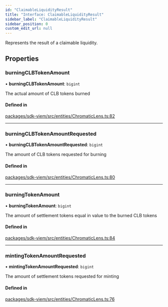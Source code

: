 ```yaml
---
id: "ClaimableLiquidityResult"
title: "Interface: ClaimableLiquidityResult"
sidebar_label: "ClaimableLiquidityResult"
sidebar_position: 0
custom_edit_url: null
---
```


Represents the result of a claimable liquidity.

## Properties

### burningCLBTokenAmount

• **burningCLBTokenAmount**: `bigint`

The actual amount of CLB tokens burned

#### Defined in

[packages/sdk-viem/src/entities/ChromaticLens.ts:82](https://github.com/chromatic-protocol/sdk/blob/78ec907/packages/sdk-viem/src/entities/ChromaticLens.ts#L82)

___

### burningCLBTokenAmountRequested

• **burningCLBTokenAmountRequested**: `bigint`

The amount of CLB tokens requested for burning

#### Defined in

[packages/sdk-viem/src/entities/ChromaticLens.ts:80](https://github.com/chromatic-protocol/sdk/blob/78ec907/packages/sdk-viem/src/entities/ChromaticLens.ts#L80)

___

### burningTokenAmount

• **burningTokenAmount**: `bigint`

The amount of settlement tokens equal in value to the burned CLB tokens

#### Defined in

[packages/sdk-viem/src/entities/ChromaticLens.ts:84](https://github.com/chromatic-protocol/sdk/blob/78ec907/packages/sdk-viem/src/entities/ChromaticLens.ts#L84)

___

### mintingTokenAmountRequested

• **mintingTokenAmountRequested**: `bigint`

The amount of settlement tokens requested for minting

#### Defined in

[packages/sdk-viem/src/entities/ChromaticLens.ts:76](https://github.com/chromatic-protocol/sdk/blob/78ec907/packages/sdk-viem/src/entities/ChromaticLens.ts#L76)
